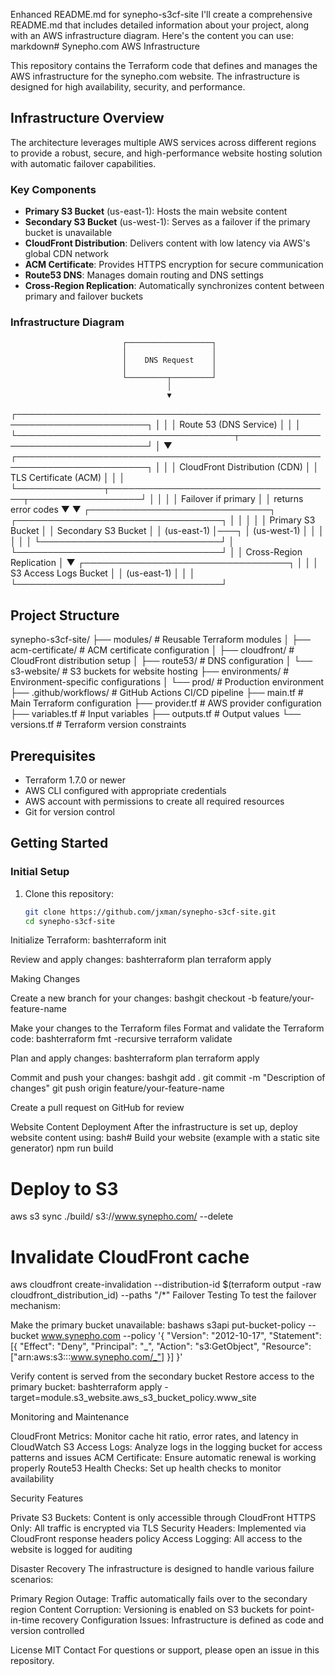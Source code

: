 Enhanced README.md for synepho-s3cf-site
I'll create a comprehensive README.md that includes detailed information about your project, along with an AWS infrastructure diagram. Here's the content you can use:
markdown# Synepho.com AWS Infrastructure

This repository contains the Terraform code that defines and manages the AWS infrastructure for the synepho.com website. The infrastructure is designed for high availability, security, and performance.

## Infrastructure Overview

The architecture leverages multiple AWS services across different regions to provide a robust, secure, and high-performance website hosting solution with automatic failover capabilities.

### Key Components

- **Primary S3 Bucket** (us-east-1): Hosts the main website content
- **Secondary S3 Bucket** (us-west-1): Serves as a failover if the primary bucket is unavailable
- **CloudFront Distribution**: Delivers content with low latency via AWS's global CDN network
- **ACM Certificate**: Provides HTTPS encryption for secure communication
- **Route53 DNS**: Manages domain routing and DNS settings
- **Cross-Region Replication**: Automatically synchronizes content between primary and failover buckets

### Infrastructure Diagram

                             ┌───────────────────┐
                             │                   │
                             │    DNS Request    │
                             │                   │
                             └─────────┬─────────┘
                                       │
                                       ▼

┌───────────────────────────────────────────────────────────────────────┐
│ │
│ Route 53 (DNS Service) │
│ │
└───────────────────────────────────┬───────────────────────────────────┘
│
▼
┌───────────────────────────────────────────────────────────────────────┐
│ │
│ CloudFront Distribution (CDN) │
│ TLS Certificate (ACM) │
│ │
└──────────────┬────────────────────────────────────┬──────────────────┘
│ │
│ │ Failover if primary
│ │ returns error codes
▼ ▼
┌─────────────────────────────┐ ┌─────────────────────────────────┐
│ │ │ │
│ Primary S3 Bucket │ │ Secondary S3 Bucket │
│ (us-east-1) │───┐ │ (us-west-1) │
│ │ │ │ │
└─────────────────────────────┘ │ └─────────────────────────────────┘
│
│ Cross-Region Replication
│
▼
┌─────────────────────────────────┐
│ │
│ S3 Access Logs Bucket │
│ (us-east-1) │
│ │
└─────────────────────────────────┘

## Project Structure

synepho-s3cf-site/
├── modules/ # Reusable Terraform modules
│ ├── acm-certificate/ # ACM certificate configuration
│ ├── cloudfront/ # CloudFront distribution setup
│ ├── route53/ # DNS configuration
│ └── s3-website/ # S3 buckets for website hosting
├── environments/ # Environment-specific configurations
│ └── prod/ # Production environment
├── .github/workflows/ # GitHub Actions CI/CD pipeline
├── main.tf # Main Terraform configuration
├── provider.tf # AWS provider configuration
├── variables.tf # Input variables
├── outputs.tf # Output values
└── versions.tf # Terraform version constraints

## Prerequisites

- Terraform 1.7.0 or newer
- AWS CLI configured with appropriate credentials
- AWS account with permissions to create all required resources
- Git for version control

## Getting Started

### Initial Setup

1. Clone this repository:
   ```bash
   git clone https://github.com/jxman/synepho-s3cf-site.git
   cd synepho-s3cf-site
   ```

Initialize Terraform:
bashterraform init

Review and apply changes:
bashterraform plan
terraform apply

Making Changes

Create a new branch for your changes:
bashgit checkout -b feature/your-feature-name

Make your changes to the Terraform files
Format and validate the Terraform code:
bashterraform fmt -recursive
terraform validate

Plan and apply changes:
bashterraform plan
terraform apply

Commit and push your changes:
bashgit add .
git commit -m "Description of changes"
git push origin feature/your-feature-name

Create a pull request on GitHub for review

Website Content Deployment
After the infrastructure is set up, deploy website content using:
bash# Build your website (example with a static site generator)
npm run build

# Deploy to S3

aws s3 sync ./build/ s3://www.synepho.com/ --delete

# Invalidate CloudFront cache

aws cloudfront create-invalidation --distribution-id $(terraform output -raw cloudfront_distribution_id) --paths "/\*"
Failover Testing
To test the failover mechanism:

Make the primary bucket unavailable:
bashaws s3api put-bucket-policy --bucket www.synepho.com --policy '{
"Version": "2012-10-17",
"Statement": [{
"Effect": "Deny",
"Principal": "_",
"Action": "s3:GetObject",
"Resource": ["arn:aws:s3:::www.synepho.com/_"]
}]
}'

Verify content is served from the secondary bucket
Restore access to the primary bucket:
bashterraform apply -target=module.s3_website.aws_s3_bucket_policy.www_site

Monitoring and Maintenance

CloudFront Metrics: Monitor cache hit ratio, error rates, and latency in CloudWatch
S3 Access Logs: Analyze logs in the logging bucket for access patterns and issues
ACM Certificate: Ensure automatic renewal is working properly
Route53 Health Checks: Set up health checks to monitor availability

Security Features

Private S3 Buckets: Content is only accessible through CloudFront
HTTPS Only: All traffic is encrypted via TLS
Security Headers: Implemented via CloudFront response headers policy
Access Logging: All access to the website is logged for auditing

Disaster Recovery
The infrastructure is designed to handle various failure scenarios:

Primary Region Outage: Traffic automatically fails over to the secondary region
Content Corruption: Versioning is enabled on S3 buckets for point-in-time recovery
Configuration Issues: Infrastructure is defined as code and version controlled

License
MIT
Contact
For questions or support, please open an issue in this repository.
